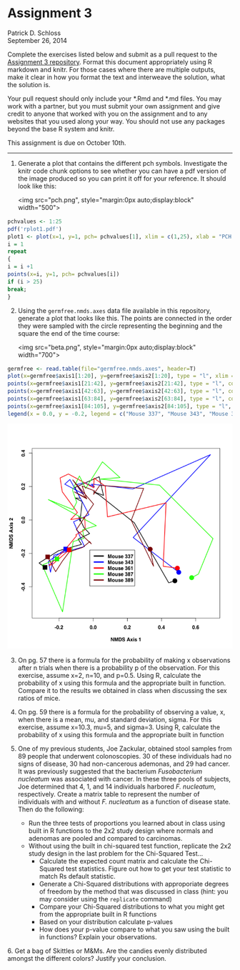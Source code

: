 # Assignment 3
Patrick D. Schloss  
September 26, 2014  

Complete the exercises listed below and submit as a pull request to the [Assignment 3 repository](http://www.github.com/microbialinformatics/assignment03).  Format this document appropriately using R markdown and knitr. For those cases where there are multiple outputs, make it clear in how you format the text and interweave the solution, what the solution is.

Your pull request should only include your *.Rmd and *.md files. You may work with a partner, but you must submit your own assignment and give credit to anyone that worked with you on the assignment and to any websites that you used along your way. You should not use any packages beyond the base R system and knitr.

This assignment is due on October 10th.

------

1.  Generate a plot that contains the different pch symbols. Investigate the knitr code chunk options to see whether you can have a pdf version of the image produced so you can print it off for your reference. It should look like this:

    <img src="pch.png", style="margin:0px auto;display:block" width="500">

```r
pchvalues <- 1:25
pdf('rplot1.pdf')
plot1 <- plot(x=1, y=1, pch= pchvalues[1], xlim = c(1,25), xlab = "PCH Values", main = "PCH Symbols", yaxt='n', ylab="")
i = 1
repeat
{
i = i +1 
points(x=i, y=1, pch= pchvalues[i])
if (i > 25)
break;
}
```

2.  Using the `germfree.nmds.axes` data file available in this repository, generate a plot that looks like this. The points are connected in the order they were sampled with the circle representing the beginning and the square the end of the time course:

    <img src="beta.png", style="margin:0px auto;display:block" width="700">
    

```r
germfree <- read.table(file="germfree.nmds.axes", header=T)
plot(x=germfree$axis1[1:20], y=germfree$axis2[1:20], type = "l", xlim = c(-0.2, 0.6), ylim = c(-0.4, 0.4), lwd = 2)
points(x=germfree$axis1[21:42], y=germfree$axis2[21:42], type = "l", col = "blue", lwd = 2)
points(x=germfree$axis1[42:63], y=germfree$axis2[42:63], type = "l", col = "red", lwd = 2)
points(x=germfree$axis1[63:84], y=germfree$axis2[63:84], type = "l", col = "green", lwd = 2)
points(x=germfree$axis1[84:105], y=germfree$axis2[84:105], type = "l", col = "brown", lwd = 2)
legend(x = 0.0, y = -0.2, legend = c("Mouse 337", "Mouse 343", "Mouse 361", "Mouse 387", "Mouse 389"), col = c("black","blue", "red", "green", "brown"), lty = 1, lwd = 2)
```

![plot of chunk unnamed-chunk-2](./README_files/figure-html/unnamed-chunk-2.png) 


3.  On pg. 57 there is a formula for the probability of making x observations after n trials when there is a probability p of the observation.  For this exercise, assume x=2, n=10, and p=0.5.  Using R, calculate the probability of x using this formula and the appropriate built in function. Compare it to the results we obtained in class when discussing the sex ratios of mice.


4.  On pg. 59 there is a formula for the probability of observing a value, x, when there is a mean, mu, and standard deviation, sigma.  For this exercise, assume x=10.3, mu=5, and sigma=3.  Using R, calculate the probability of x using this formula and the appropriate built in function


5.  One of my previous students, Joe Zackular, obtained stool samples from 89 people that underwent colonoscopies.  30 of these individuals had no signs of disease, 30 had non-cancerous ademonas, and 29 had cancer.  It was previously suggested that the bacterium *Fusobacterium nucleatum* was associated with cancer.  In these three pools of subjects, Joe determined that 4, 1, and 14 individuals harbored *F. nucleatum*, respectively. Create a matrix table to represent the number of individuals with and without _F. nucleatum_ as a function of disease state.  Then do the following:

    * Run the three tests of proportions you learned about in class using built in R  functions to the 2x2 study design where normals and adenomas are pooled and compared to carcinomas.
    * Without using the built in chi-squared test function, replicate the 2x2 study design in the last problem for the Chi-Squared Test...
      * Calculate the expected count matrix and calculate the Chi-Squared test statistics. Figure out how to get your test statistic to match Rs default statistic.
      *	Generate a Chi-Squared distributions with approporiate degrees of freedom by the method that was discussed in class (hint: you may consider using the `replicate` command)
      * Compare your Chi-Squared distributions to what you might get from the appropriate built in R functions
      * Based on your distribution calculate p-values
      * How does your p-value compare to what you saw using the built in functions? Explain your observations.


6\.  Get a bag of Skittles or M&Ms.  Are the candies evenly distributed amongst the different colors?  Justify your conclusion.

